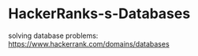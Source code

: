 # HackerRanks-s-Databases


solving database problems: https://www.hackerrank.com/domains/databases
